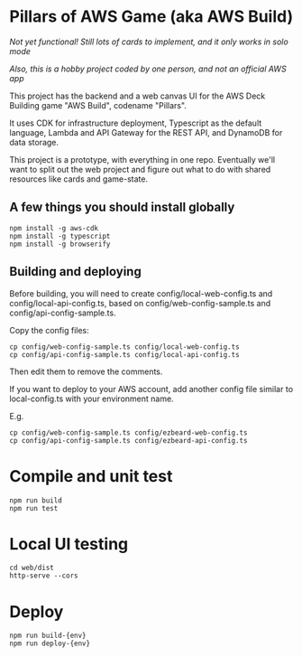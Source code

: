 # Pillars of AWS Game (aka AWS Build)

*Not yet functional! Still lots of cards to implement, and it only works in solo mode*

*Also, this is a hobby project coded by one person, and not an official AWS app*

This project has the backend and a web canvas UI for the AWS Deck Building game "AWS Build", codename "Pillars".

It uses CDK for infrastructure deployment, Typescript as the default language, Lambda and API Gateway for the REST API, and DynamoDB for data storage.

This project is a prototype, with everything in one repo. Eventually we'll want to split out the web project and figure out what to do with shared resources like cards and game-state.

## A few things you should install globally

```
npm install -g aws-cdk
npm install -g typescript
npm install -g browserify
```

## Building and deploying

Before building, you will need to create config/local-web-config.ts and config/local-api-config.ts, based on config/web-config-sample.ts and config/api-config-sample.ts.

Copy the config files:
```
cp config/web-config-sample.ts config/local-web-config.ts
cp config/api-config-sample.ts config/local-api-config.ts
```
Then edit them to remove the comments.

If you want to deploy to your AWS account, add another config file similar to local-config.ts with your environment name.

E.g.
```
cp config/web-config-sample.ts config/ezbeard-web-config.ts
cp config/api-config-sample.ts config/ezbeard-api-config.ts
```

# Compile and unit test
```
npm run build
npm run test
```

# Local UI testing
```
cd web/dist
http-serve --cors
```

# Deploy
```
npm run build-{env}
npm run deploy-{env}
```



